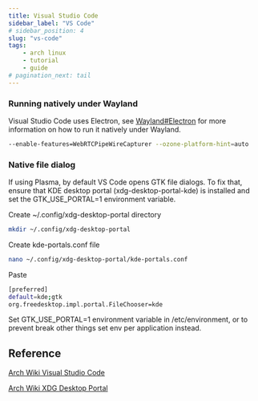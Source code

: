 ```yaml
---
title: Visual Studio Code
sidebar_label: "VS Code"
# sidebar_position: 4
slug: "vs-code"
tags:
    - arch linux
    - tutorial
    - guide
# pagination_next: tail
---
```


### Running natively under Wayland

Visual Studio Code uses Electron, see [Wayland#Electron](https://wiki.archlinux.org/title/Wayland#Electron) for more information on how to run it natively under Wayland.

```bash
--enable-features=WebRTCPipeWireCapturer --ozone-platform-hint=auto
```

### Native file dialog

If using Plasma, by default VS Code opens GTK file dialogs. To fix that, ensure that KDE desktop portal (xdg-desktop-portal-kde) is installed and set the GTK_USE_PORTAL=1 environment variable.

Create ~/.config/xdg-desktop-portal directory
```bash
mkdir ~/.config/xdg-desktop-portal
```
Create kde-portals.conf file
```bash
nano ~/.config/xdg-desktop-portal/kde-portals.conf
```
Paste
```bash
[preferred]
default=kde;gtk
org.freedesktop.impl.portal.FileChooser=kde
```

Set GTK_USE_PORTAL=1 environment variable in /etc/environment, or to prevent break other things set env per application instead.

## Reference

[Arch Wiki Visual Studio Code](https://wiki.archlinux.org/title/Visual_Studio_Code)

[Arch Wiki XDG Desktop Portal](https://wiki.archlinux.org/title/XDG_Desktop_Portal)
